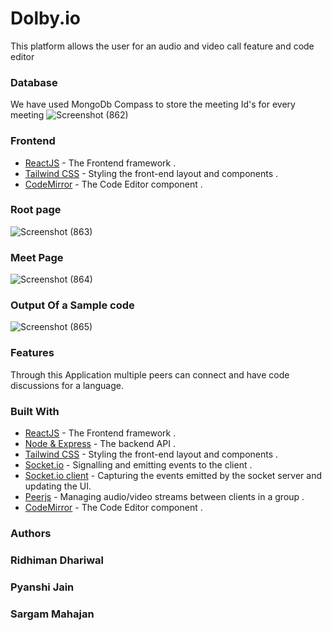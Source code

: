 # Dolby.io
This platform allows the user for an audio and video call feature and code editor

### Database 
We have used MongoDb Compass to store the meeting Id's for every meeting 
![Screenshot (862)](https://user-images.githubusercontent.com/93005927/204723680-238e8b58-7ea2-4e84-b163-024ab5f78cb2.png)

### Frontend
- [ReactJS](https://reactjs.org/) - The Frontend framework .
- [Tailwind CSS](https://tailwindcss.com/) - Styling the front-end layout and components .
- [CodeMirror](https://uiwjs.github.io/react-codemirror/) - The Code Editor component .

### Root page
![Screenshot (863)](https://user-images.githubusercontent.com/93005927/204724689-c7960d3c-56d2-4313-91df-067f8f3a1207.png)

### Meet Page
![Screenshot (864)](https://user-images.githubusercontent.com/93005927/204724776-007eb627-88a2-4e95-adf3-74c442af1a36.png)

### Output Of a Sample code
![Screenshot (865)](https://user-images.githubusercontent.com/93005927/204724849-234648bb-6489-443e-a8c4-1a98b7284d02.png)

### Features
Through this Application multiple peers can connect and have code discussions for a language.

### Built With

- [ReactJS](https://reactjs.org/) - The Frontend framework .
- [Node & Express](https://nodejs.org/en/) - The backend API .
- [Tailwind CSS](https://tailwindcss.com/) - Styling the front-end layout and components .
- [Socket.io](https://socket.io/) - Signalling and emitting events to the client .
- [Socket.io client](https://www.npmjs.com/package/socket.io-client) - Capturing the events emitted by the socket server and updating the UI.
- [Peerjs](https://peerjs.com/) - Managing audio/video streams between clients in a group .
- [CodeMirror](https://uiwjs.github.io/react-codemirror/) - The Code Editor component .

### Authors
### Ridhiman Dhariwal
### Pyanshi Jain
### Sargam Mahajan


